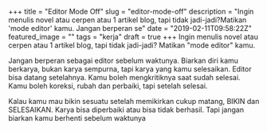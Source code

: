 +++
title = "Editor Mode Off"
slug = "editor-mode-off"
description = "Ingin menulis novel atau cerpen atau 1 artikel blog, tapi tidak jadi-jadi?Matikan 'mode editor' kamu. Jangan berperan se"
date = "2019-02-11T09:58:22Z"
featured_image = ""
tags = "kerja"
draft = true
+++ 
Ingin menulis novel atau cerpen atau 1 artikel blog, tapi tidak jadi-jadi?
Matikan "mode editor" kamu. 

Jangan berperan sebagai editor sebelum waktunya. Biarkan diri kamu berkarya, bukan karya sempurna, tapi karya yang kamu selesaikan. Editor bisa datang setelahnya. Kamu boleh mengkritiknya saat sudah selesai. Kamu boleh koreksi, rubah dan perbaiki, tapi setelah selesai.

Kalau kamu mau bikin sesuatu setelah memikirkan cukup matang, BIKIN dan SELESAIKAN. Karya bisa diperbaiki atau bisa tidak berhasil. Tapi jangan biarkan kamu berhenti sebelum waktunya